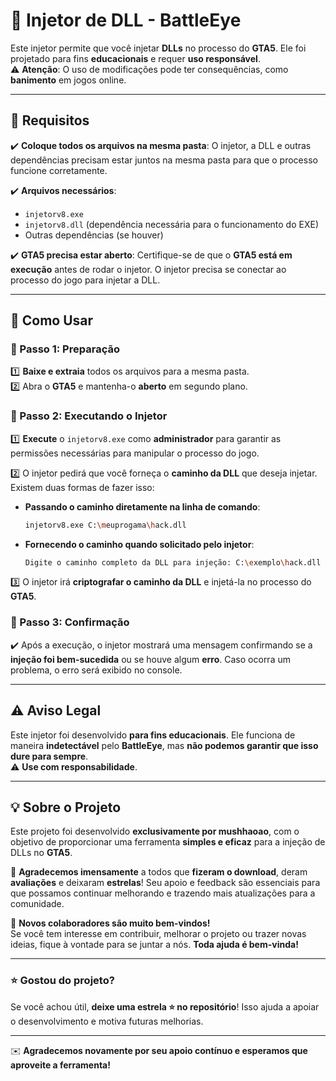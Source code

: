 # 🎯 Injetor de DLL - BattleEye  

Este injetor permite que você injetar **DLLs** no processo do **GTA5**. Ele foi projetado para fins **educacionais** e requer **uso responsável**.  
⚠️ **Atenção**: O uso de modificações pode ter consequências, como **banimento** em jogos online.  

---

## 📌 Requisitos  

✔️ **Coloque todos os arquivos na mesma pasta**: O injetor, a DLL e outras dependências precisam estar juntos na mesma pasta para que o processo funcione corretamente.  

✔️ **Arquivos necessários**:  
- `injetorv8.exe`  
- `injetorv8.dll` (dependência necessária para o funcionamento do EXE)  
- Outras dependências (se houver)  

✔️ **GTA5 precisa estar aberto**: Certifique-se de que o **GTA5 está em execução** antes de rodar o injetor. O injetor precisa se conectar ao processo do jogo para injetar a DLL.  

---

## 🚀 Como Usar  

### 🔹 Passo 1: Preparação  
1️⃣ **Baixe e extraia** todos os arquivos para a mesma pasta.  
2️⃣ Abra o **GTA5** e mantenha-o **aberto** em segundo plano.  

### 🔹 Passo 2: Executando o Injetor  
1️⃣ **Execute** o `injetorv8.exe` como **administrador** para garantir as permissões necessárias para manipular o processo do jogo.  

2️⃣ O injetor pedirá que você forneça o **caminho da DLL** que deseja injetar. Existem duas formas de fazer isso:  

   - **Passando o caminho diretamente na linha de comando**:  
     ```bash
     injetorv8.exe C:\meuprogama\hack.dll
     ```

   - **Fornecendo o caminho quando solicitado pelo injetor**:  
     ```bash
     Digite o caminho completo da DLL para injeção: C:\exemplo\hack.dll
     ```

3️⃣ O injetor irá **criptografar o caminho da DLL** e injetá-la no processo do **GTA5**.  

### 🔹 Passo 3: Confirmação  
✔️ Após a execução, o injetor mostrará uma mensagem confirmando se a **injeção foi bem-sucedida** ou se houve algum **erro**. Caso ocorra um problema, o erro será exibido no console.  

---

## ⚠️ Aviso Legal  

Este injetor foi desenvolvido **para fins educacionais**. Ele funciona de maneira **indetectável** pelo **BattleEye**, mas **não podemos garantir que isso dure para sempre**.  
⚠️ **Use com responsabilidade**.  

---

## 💡 Sobre o Projeto  

Este projeto foi desenvolvido **exclusivamente por mushhaoao**, com o objetivo de proporcionar uma ferramenta **simples e eficaz** para a injeção de DLLs no **GTA5**.  

🙏 **Agradecemos imensamente** a todos que **fizeram o download**, deram **avaliações** e deixaram **estrelas**! Seu apoio e feedback são essenciais para que possamos continuar melhorando e trazendo mais atualizações para a comunidade.  

🔧 **Novos colaboradores são muito bem-vindos!**  
Se você tem interesse em contribuir, melhorar o projeto ou trazer novas ideias, fique à vontade para se juntar a nós. **Toda ajuda é bem-vinda!**  

---

### ⭐ **Gostou do projeto?**  
Se você achou útil, **deixe uma estrela ⭐ no repositório**! Isso ajuda a apoiar o desenvolvimento e motiva futuras melhorias.  

---

✉️ **Agradecemos novamente por seu apoio contínuo e esperamos que aproveite a ferramenta!**  
